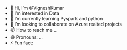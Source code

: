 - 👋 Hi, I’m @VigneshKumar  
- 👀 I’m interested in Data
- 🌱 I’m currently learning Pyspark and python
- 💞️ I’m looking to collaborate on Azure realted projects
- 📫 How to reach me ...
- 😄 Pronouns: ...
- ⚡ Fun fact: 

<!---
Azure-DE-WTF-Viku/Azure-DE-WTF-Viku is a ✨ special ✨ repository because its `README.md` (this file) appears on your GitHub profile.
You can click the Preview link to take a look at your changes.
--->
